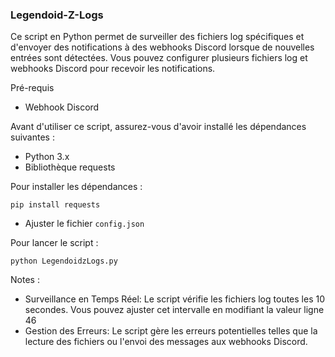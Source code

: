 ### Legendoid-Z-Logs


Ce script en Python permet de surveiller des fichiers log spécifiques et d'envoyer des notifications à des webhooks Discord lorsque de nouvelles entrées sont détectées. 
Vous pouvez configurer plusieurs fichiers log et webhooks Discord pour recevoir les notifications.

Pré-requis

- Webhook Discord

Avant d'utiliser ce script, assurez-vous d'avoir installé les dépendances suivantes :
- Python 3.x
- Bibliothèque requests

Pour installer les dépendances : 

```pip install requests```

- Ajuster le fichier  ```config.json```

Pour lancer le script : 

```python LegendoidzLogs.py```


Notes : 
- Surveillance en Temps Réel: Le script vérifie les fichiers log toutes les 10 secondes. Vous pouvez ajuster cet intervalle en modifiant la valeur ligne 46 
- Gestion des Erreurs: Le script gère les erreurs potentielles telles que la lecture des fichiers ou l'envoi des messages aux webhooks Discord.
